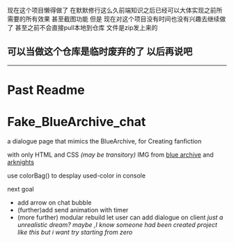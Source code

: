 现在这个项目懒得做了
在默默修行这么久前端知识之后已经可以大体实现之前所需要的所有效果
甚至截图功能
但是
现在对这个项目没有时间也没有兴趣去继续做了
甚至之前不会直接pull本地到仓库 文件是zip发上来的 
## 可以当做这个仓库是临时废弃的了  以后再说吧
---
# Past Readme
# Fake_BlueArchive_chat
a dialogue page that mimics the BlueArchive, for Creating fanfiction

with only HTML and CSS _(may be transitory)_
IMG from [blue archive](https://kivo.wiki/)  and  [arknights](https://prts.wiki/w/%E9%A6%96%E9%A1%B5)

use colorBag() to desplay used-color in console

next goal

-  add  arrow on chat bubble
-  (further)add send animation with timer
- (more further) modular rebuild   let user can add dialogue on client 
_just a unrealistic dream? maybe ,I know someone had been created project like this but i want try  starting from zero_

